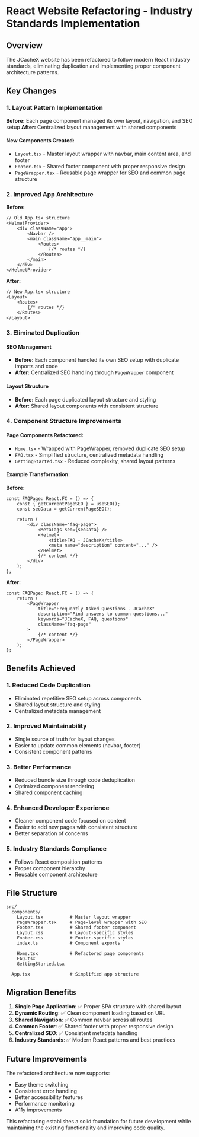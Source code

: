 # React Website Refactoring - Industry Standards Implementation

## Overview

The JCacheX website has been refactored to follow modern React industry standards, eliminating duplication and implementing proper component architecture patterns.

## Key Changes

### 1. Layout Pattern Implementation

**Before:** Each page component managed its own layout, navigation, and SEO setup
**After:** Centralized layout management with shared components

#### New Components Created:
- `Layout.tsx` - Master layout wrapper with navbar, main content area, and footer
- `Footer.tsx` - Shared footer component with proper responsive design
- `PageWrapper.tsx` - Reusable page wrapper for SEO and common page structure

### 2. Improved App Architecture

**Before:**
```tsx
// Old App.tsx structure
<HelmetProvider>
    <div className="app">
        <Navbar />
        <main className="app__main">
            <Routes>
                {/* routes */}
            </Routes>
        </main>
    </div>
</HelmetProvider>
```

**After:**
```tsx
// New App.tsx structure
<Layout>
    <Routes>
        {/* routes */}
    </Routes>
</Layout>
```

### 3. Eliminated Duplication

#### SEO Management
- **Before:** Each component handled its own SEO setup with duplicate imports and code
- **After:** Centralized SEO handling through `PageWrapper` component

#### Layout Structure
- **Before:** Each page duplicated layout structure and styling
- **After:** Shared layout components with consistent structure

### 4. Component Structure Improvements

#### Page Components Refactored:
- `Home.tsx` - Wrapped with PageWrapper, removed duplicate SEO setup
- `FAQ.tsx` - Simplified structure, centralized metadata handling
- `GettingStarted.tsx` - Reduced complexity, shared layout patterns

#### Example Transformation:
**Before:**
```tsx
const FAQPage: React.FC = () => {
    const { getCurrentPageSEO } = useSEO();
    const seoData = getCurrentPageSEO();

    return (
        <div className="faq-page">
            <MetaTags seo={seoData} />
            <Helmet>
                <title>FAQ - JCacheX</title>
                <meta name="description" content="..." />
            </Helmet>
            {/* content */}
        </div>
    );
};
```

**After:**
```tsx
const FAQPage: React.FC = () => {
    return (
        <PageWrapper
            title="Frequently Asked Questions - JCacheX"
            description="Find answers to common questions..."
            keywords="JCacheX, FAQ, questions"
            className="faq-page"
        >
            {/* content */}
        </PageWrapper>
    );
};
```

## Benefits Achieved

### 1. **Reduced Code Duplication**
- Eliminated repetitive SEO setup across components
- Shared layout structure and styling
- Centralized metadata management

### 2. **Improved Maintainability**
- Single source of truth for layout changes
- Easier to update common elements (navbar, footer)
- Consistent component patterns

### 3. **Better Performance**
- Reduced bundle size through code deduplication
- Optimized component rendering
- Shared component caching

### 4. **Enhanced Developer Experience**
- Cleaner component code focused on content
- Easier to add new pages with consistent structure
- Better separation of concerns

### 5. **Industry Standards Compliance**
- Follows React composition patterns
- Proper component hierarchy
- Reusable component architecture

## File Structure

```
src/
  components/
    Layout.tsx          # Master layout wrapper
    PageWrapper.tsx     # Page-level wrapper with SEO
    Footer.tsx          # Shared footer component
    Layout.css          # Layout-specific styles
    Footer.css          # Footer-specific styles
    index.ts            # Component exports

    Home.tsx            # Refactored page components
    FAQ.tsx
    GettingStarted.tsx

  App.tsx               # Simplified app structure
```

## Migration Benefits

1. **Single Page Application**: ✅ Proper SPA structure with shared layout
2. **Dynamic Routing**: ✅ Clean component loading based on URL
3. **Shared Navigation**: ✅ Common navbar across all routes
4. **Common Footer**: ✅ Shared footer with proper responsive design
5. **Centralized SEO**: ✅ Consistent metadata handling
6. **Industry Standards**: ✅ Modern React patterns and best practices

## Future Improvements

The refactored architecture now supports:
- Easy theme switching
- Consistent error handling
- Better accessibility features
- Performance monitoring
- A11y improvements

This refactoring establishes a solid foundation for future development while maintaining the existing functionality and improving code quality.
